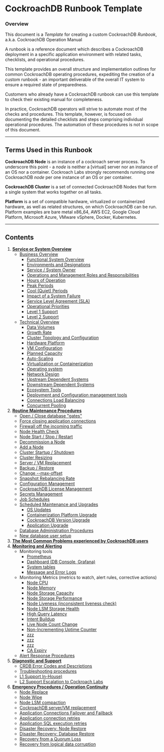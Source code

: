 
# CockroachDB Runbook Template


### Overview

This document is a _Template_ for creating a custom CockroachDB _Runbook_, a.k.a. CockroachDB Operation Manual

A runbook is a reference document which describes a CockroachDB deployment in a specific application environment with related tasks, checklists, and operational procedures.

This template provides an overall structure and implementation outlines for common CockroachDB operating procedures, expediting the creation of a custom runbook - an important deliverable of the overall IT system to ensure a required state of preparedness.

Customers who already have a CockroachDB runbook can use this template to check their existing manual for completeness.

In practice, CockroachDB operators will strive to automate most of the checks and procedures. This template, however, is focused on documenting the detailed checklists and steps comprising individual operational procedures. The automation of these procedures is not in scope of this document.



---

## Terms Used in this Runbook

**CockroachDB Node**  is an instance of a cockroach server process. To underscore this point - a *node* is neither a [virtual] server nor an instance of an OS nor a container. Cockroach Labs strongly recommends running one CockroachDB *node* per one instance of an OS or per container.

**CockroachDB Cluster**  is a set of connected CockroachDB Nodes that form a single system that works together on all tasks.

**Platform**  is a set of compatible hardware, virtualized or containerized hardware, as well as related structures, on which CockroachDB can be run. Platform examples are bare metal x86\_64, AWS EC2, Google Cloud Platform, Microsoft Azure, VMware vSphere, Docker, Kubernetes.




---

## Contents

1. **[Service or System Overview](system-overview/_under-construction_.md)**
    * [Business Overview](system-overview/_under-construction_.md)
        * [Functional System Overview](system-overview/_under-construction_.md)
        * [Environments and Designations](system-overview/environments-designations.md)
        * [Service / System Owner](system-overview/_under-construction_.md)
        * [Operations and Management Roles and Responsibilities](system-overview/_under-construction_.md)
        * [Hours of Operation](system-overview/_under-construction_.md)
        * [Peak Periods](system-overview/_under-construction_.md)
        * [Cool (Quiet) Periods](system-overview/_under-construction_.md)
        * [Impact of a System Failure](system-overview/_under-construction_.md)
        * [Service Level Agreement (SLA)](system-overview/_under-construction_.md)
        * [Operational Priorities](system-overview/_under-construction_.md)
        * [Level 1 Support](system-overview/support-level-1.md)
        * [Level 2 Support](system-overview/support-level-2.md)
    * [Technical Overview](system-overview/_under-construction_.md)
        * [Data Volumes](system-overview/_under-construction_.md)
        * [Growth Rate](system-overview/_under-construction_.md)
        * [Cluster Topology and Configuration](system-overview/_under-construction_.md)
        * [Hardware Platform](system-overview/_under-construction_.md)
        * [VM Configuration](system-overview/vm-spec.md)
        * [Planned Capacity](system-overview/_under-construction_.md)
        * [Auto-Scaling](system-overview/_under-construction_.md)
        * [Virtualization or Containerization](system-overview/_under-construction_.md)
        * [Operating system](system-overview/_under-construction_.md)
        * [Network Design](system-overview/_under-construction_.md)
        * [Upstream Dependent Systems](system-overview/system-upstream.md)
        * [Downstream Dependent Systems](system-overview/system-downstream.md)
        * [Ecosystem Tools](system-overview/_under-construction_.md)
        * [Deployment and Configuration management tools](system-overview/config-management-tools.md)
        * [Connections Load Balancing](system-overview/connections-load-balancing.md)
        * [Concurrent Pooling](system-overview/connections-pooling.md)
1. **[Routine Maintenance Procedures](routine-maintenance/_under-construction_.md)**
    * [Open / Close database &quot;gates&quot;](routine-maintenance/_under-construction_.md)
    * [Force closing application connections](routine-maintenance/_under-construction_.md)
    * [Firewall off the incoming traffic](routine-maintenance/_under-construction_.md)
    * [Node Health Check](routine-maintenance/_under-construction_.md)
    * [Node Start / Stop / Restart](routine-maintenance/node-start-stop.md)
    * [Decommission a Node](routine-maintenance/node-decommission.md)
    * [Add a Node](routine-maintenance/node-add.md)
    * [Cluster Startup / Shutdown](routine-maintenance/cluster-startup-shutdown.md)
    * [Cluster Resizing](routine-maintenance/cluster-resizing.md)
    * [Server / VM Replacement](routine-maintenance/server-vm-replacement.md)
    * [Backup / Restore](routine-maintenance/backup-restore.md)
    * [Change --max-offset](routine-maintenance/change-max-offset.md)
    * [Snapshot Rebalancing Rate](routine-maintenance/change-rebalancing-rate.md)
    * [Configuration Management](routine-maintenance/_under-construction_.md)
    * [CockroachDB License Management](routine-maintenance/licence-management.md)
    * [Secrets Management](routine-maintenance/_under-construction_.md)
    * [Job Schedules](routine-maintenance/_under-construction_.md)
    * [Scheduled Maintenance and Upgrades](routine-maintenance/_under-construction_.md)
        * [OS Updates](routine-maintenance/_under-construction_.md)
        * [Containerization Platform Upgrade](routine-maintenance/_under-construction_.md)
        * [CockroachDB Version Upgrade](routine-maintenance/upgrade-cockroach.md)
        * [Application Upgrade](routine-maintenance/upgrade-application.md)
    * [Database Administration Procedures](routine-maintenance/_under-construction_.md)
    * [New database user setup](routine-maintenance/dba-user.md)
1. **[The Most Common Problems experienced by CockroachDB users](most-common-problems/README.md)**
1. **[Monitoring and Alerting](monitoring-alerts/_under-construction_.md)**
    * Monitoring tools
        * [Prometheus](monitoring-alerts/monitoring-prometheus.md)
        * [Dashboard (DB Console, Grafana)](monitoring-alerts/monitoring-dashboard.md)
        * [System tables](monitoring-alerts/monitoring-sys-tables.md)
        * [Message and Error Logs](monitoring-alerts/monitoring-logs.md)
    * Monitoring Metrics
        (metrics to watch, alert rules, corrective actions)
        * [Node CPU](monitoring-alerts/alert-node-cpu.md)
        * [Node Memory](monitoring-alerts/alert-node-memory.md)
        * [Node Storage Capacity](monitoring-alerts/alert-node-storage-capacity.md)
        * [Node Storage Performance](monitoring-alerts/alert-node-storage-perf.md)
        * [Node Liveness (inconsistent liveness check)](monitoring-alerts/alert-node-liveness.md)
        * [Node LSM Storage Health](monitoring-alerts/alert-lsm-shape.md)
        * [High Query Latency](monitoring-alerts/_under-construction_.md)
        * [Intent Buildup](monitoring-alerts/alert-intent-buildup.md)
        * [Live Node Count Change](monitoring-alerts/alert-node-count.md)
        * [Non-Incrementing Uptime Counter](monitoring-alerts/alert-non-incrementing-uptime.md)
        * [zzz](monitoring-alerts/_under-construction_.md)
        * [zzz](monitoring-alerts/_under-construction_.md)
        * [zzz](monitoring-alerts/_under-construction_.md)
        * [CA Expiry](monitoring-alerts/_under-construction_.md)
    * [Alert Response Procedures](monitoring-alerts/_under-construction_.md)
1. **[Diagnostic and Support](monitoring-alerts/_under-construction_.md)**
    * [CRDB Error Codes and Descriptions](diagnostic-support/errors-codes.md)
    * [Troubleshooting procedures](diagnostic-support/troubleshooting.md)
    * [L1 Support In-House)](diagnostic-support/support-l1.md)
    * [L2 Support Escalation to Cockroach Labs](support-l2.md)
1. **[Emergency Procedures / Operation Continuity](emergency-procedures/_under-construction_.md)**
    * [Node Replace](emergency-procedures/node-replace.md)
    * [Node Wipe](emergency-procedures/node-wipe.md)
    * [Node LSM compaction](emergency-procedures/lsm-compact.md)
    * [CockroachDB server/VM replacement](emergency-procedures/server-vm-replacement.md)
    * [Application Connections Failover and Failback](emergency-procedures/_under-construction_.md)
    * [Application connection retries](emergency-procedures/_under-construction_.md)
    * [Application SQL execution retries](emergency-procedures/_under-construction_.md)
    * [Disaster Recovery: Node Restore](emergency-procedures/_under-construction_.md)
    * [Disaster Recovery: Database Restore](emergency-procedures/_under-construction_.md)
    * [Recovery from a Quorum Loss](emergency-procedures/_under-construction_.md)
    * [Recovery from logical data corruption](emergency-procedures/corruption-logical.md)

